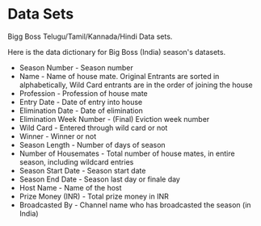 # Data Sets
Bigg Boss Telugu/Tamil/Kannada/Hindi Data sets.


Here is the data dictionary for Big Boss (India) season's datasets.


- Season Number  - Season number
- Name   - Name of house mate. Original Entrants are sorted in alphabetically, Wild Card entrants are in the order of joining the house
- Profession - Profession of house mate
- Entry Date -	Date of entry into house
- Elimination Date -	Date of elimination
- Elimination Week Number	- (Final) Eviction week number
- Wild Card	- Entered through wild card or not
- Winner	- Winner or not
- Season Length	- Number of days of season
- Number of Housemates	- Total number of house mates, in entire season, including wildcard entries
- Season Start Date	- Season start date
- Season End Date	- Season last day or finale day
- Host Name	- Name of the host
- Prize Money (INR)	- Total prize money in INR
- Broadcasted By	- Channel name who has broadcasted the season (in India)

